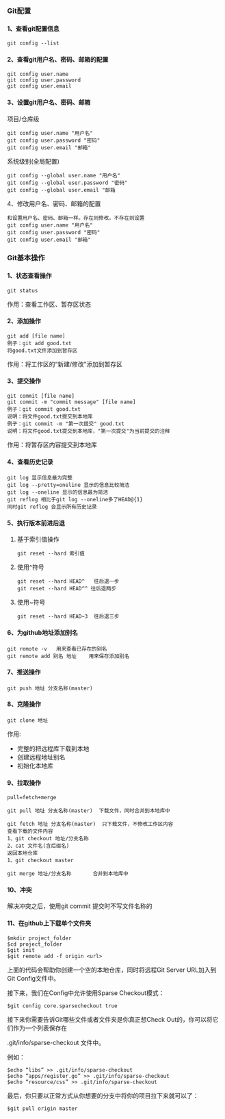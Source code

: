 

### Git配置

#### 1、查看git配置信息

```
git config --list
```

#### 2、查看git用户名、密码、邮箱的配置

```
git config user.name
git config user.password
git config user.email
```

#### 3、设置git用户名、密码、邮箱

项目/仓库级

```
git config user.name "用户名"
git config user.password "密码"
git config user.email "邮箱"
```

系统级别(全局配置)

```
git config --global user.name "用户名"
git config --global user.password "密码"
git config --global user.email "邮箱
```

4、修改用户名、密码、邮箱的配置

```
和设置用户名、密码、邮箱一样。存在则修改，不存在则设置
git config user.name "用户名"
git config user.password "密码"
git config user.email "邮箱"
```



### Git基本操作

#### 1、状态查看操作

```
git status
```

作用：查看工作区、暂存区状态

#### 2、添加操作

```git
git add [file name]
例子：git add good.txt
将good.txt文件添加到暂存区
```

作用：将工作区的“新建/修改”添加到暂存区

#### 3、提交操作

```
git commit [file name]
git commit -m "commit message" [file name]
例子：git commit good.txt
说明：将文件good.txt提交到本地库
例子：git commit -m "第一次提交" good.txt
说明：将文件good.txt提交到本地库，"第一次提交"为当前提交的注释
```

作用：将暂存区内容提交到本地库

#### 4、查看历史记录

```git
git log 显示信息最为完整
git log --pretty=oneline 显示的信息比较简洁
git log --oneline 显示的信息最为简洁
git reflog 相比于git log --oneline多了HEAD@{1}
同时git reflog 会显示所有历史记录
```

#### 5、执行版本前进后退

1. 基于索引值操作

   ```git
   git reset --hard 索引值
   ```

2. 使用^符号

   ```git
   git reset --hard HEAD^	往后退一步
   git reset --hard HEAD^^ 往后退两步
   ```

3. 使用~符号

   ```
   git reset --hard HEAD~3	往后退三步
   ```

#### 6、为github地址添加别名

```git
git remote -v	用来查看已存在的别名
git remote add 别名 地址	用来保存添加别名
```

#### 7、推送操作

```git
git push 地址 分支名称(master)
```

#### 8、克隆操作

```git
git clone 地址
```

作用:

- 完整的把远程库下载到本地
- 创建远程地址别名
- 初始化本地库

#### 9、拉取操作

```
pull=fetch+merge

git pull 地址 分支名称(master)  下载文件，同时合并到本地库中

git fetch 地址 分支名称(master)  只下载文件，不修改工作区内容
查看下载的文件内容
1、git checkout 地址/分支名称  
2、cat 文件名(含后缀名)
返回本地仓库
1、git checkout master

git merge 地址/分支名称		合并到本地库中
```

#### 10、冲突

解决冲突之后，使用git commit 提交时不写文件名称的

#### 11、在github上下载单个文件夹

```
$mkdir project_folder
$cd project_folder
$git init
$git remote add -f origin <url>
```

上面的代码会帮助你创建一个空的本地仓库，同时将远程Git Server URL加入到Git Config文件中。

接下来，我们在Config中允许使用Sparse Checkout模式：

```
$git config core.sparsecheckout true
```

接下来你需要告诉Git哪些文件或者文件夹是你真正想Check Out的，你可以将它们作为一个列表保存在

.git/info/sparse-checkout 文件中。

例如：

```
$echo “libs” >> .git/info/sparse-checkout
$echo “apps/register.go” >> .git/info/sparse-checkout
$echo “resource/css” >> .git/info/sparse-checkout
```

最后，你只要以正常方式从你想要的分支中将你的项目拉下来就可以了：

```
$git pull origin master
```